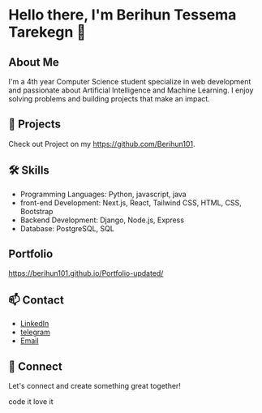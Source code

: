 # Hello there, I'm Berihun Tessema Tarekegn 👋

## About Me
I'm a 4th year Computer Science student specialize in web development and passionate about Artificial Intelligence and Machine Learning. I enjoy solving problems and building projects that make an impact.

## 🚀 Projects

Check out Project on my https://github.com/Berihun101.

## 🛠 Skills
- Programming Languages: Python, javascript, java
- front-end Development: Next.js, React, Tailwind CSS, HTML, CSS, Bootstrap
- Backend Development: Django, Node.js, Express
- Database: PostgreSQL, SQL

## Portfolio
https://berihun101.github.io/Portfolio-updated/

## 📫 Contact
- [LinkedIn](https://www.linkedin.com/in/berihun-tarekegn-45b027252/)
- [telegram](https://t.me/Find_me_one)
- [Email](taberihun07@gmail.com)

## 🤝 Connect
Let's connect and create something great together!

code it love it



